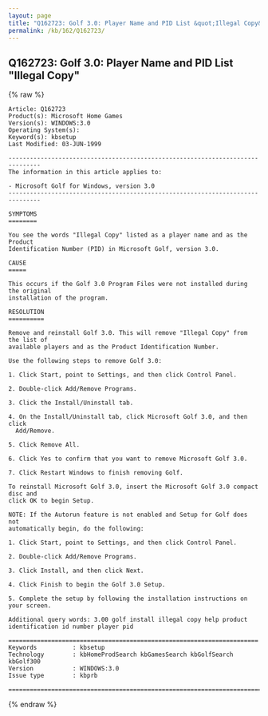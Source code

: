 ```yaml
---
layout: page
title: "Q162723: Golf 3.0: Player Name and PID List &quot;Illegal Copy&quot;"
permalink: /kb/162/Q162723/
---
```


## Q162723: Golf 3.0: Player Name and PID List &quot;Illegal Copy&quot;

{% raw %}

	Article: Q162723
	Product(s): Microsoft Home Games
	Version(s): WINDOWS:3.0
	Operating System(s): 
	Keyword(s): kbsetup
	Last Modified: 03-JUN-1999
	
	-------------------------------------------------------------------------------
	The information in this article applies to:
	
	- Microsoft Golf for Windows, version 3.0 
	-------------------------------------------------------------------------------
	
	SYMPTOMS
	========
	
	You see the words "Illegal Copy" listed as a player name and as the Product
	Identification Number (PID) in Microsoft Golf, version 3.0.
	
	CAUSE
	=====
	
	This occurs if the Golf 3.0 Program Files were not installed during the original
	installation of the program.
	
	RESOLUTION
	==========
	
	Remove and reinstall Golf 3.0. This will remove "Illegal Copy" from the list of
	available players and as the Product Identification Number.
	
	Use the following steps to remove Golf 3.0:
	
	1. Click Start, point to Settings, and then click Control Panel.
	
	2. Double-click Add/Remove Programs.
	
	3. Click the Install/Uninstall tab.
	
	4. On the Install/Uninstall tab, click Microsoft Golf 3.0, and then click
	  Add/Remove.
	
	5. Click Remove All.
	
	6. Click Yes to confirm that you want to remove Microsoft Golf 3.0.
	
	7. Click Restart Windows to finish removing Golf.
	
	To reinstall Microsoft Golf 3.0, insert the Microsoft Golf 3.0 compact disc and
	click OK to begin Setup.
	
	NOTE: If the Autorun feature is not enabled and Setup for Golf does not
	automatically begin, do the following:
	
	1. Click Start, point to Settings, and then click Control Panel.
	
	2. Double-click Add/Remove Programs.
	
	3. Click Install, and then click Next.
	
	4. Click Finish to begin the Golf 3.0 Setup.
	
	5. Complete the setup by following the installation instructions on your screen.
	
	Additional query words: 3.00 golf install illegal copy help product identification id number player pid
	
	======================================================================
	Keywords          : kbsetup 
	Technology        : kbHomeProdSearch kbGamesSearch kbGolfSearch kbGolf300
	Version           : WINDOWS:3.0
	Issue type        : kbprb
	
	=============================================================================
	

{% endraw %}
